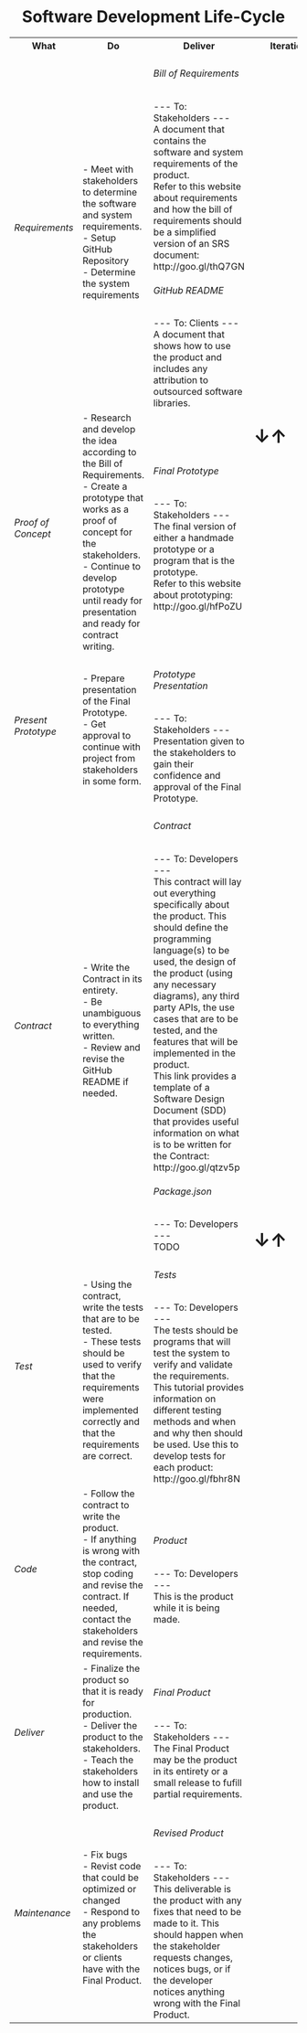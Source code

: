 <h1 align="center"> Software Development Life-Cycle </h1>

<table>
    <tr>
        <th width="5%">What</th>
        <th width="45%">Do</th>
        <th width="45%">Deliver</th>
        <th width="5%" colspan="2">Iterations</th>
    </tr>
    <tr>
        <td><h6>Requirements</h6></td>
        <td>
            - Meet with stakeholders to determine the software and system requirements. <br>
            - Setup GitHub Repository <br>
            - Determine the system requirements
        </td>
        <td>
            <h6>Bill of Requirements</h6>
            --- To: Stakeholders --- <br>
            A document that contains the software and system requirements of the product. <br>
            Refer to this website about requirements and how the bill of requirements should be a simplified version of an SRS document: http://goo.gl/thQ7GN <br>
            <h6>GitHub README</h6>
            --- To: Clients --- <br>
            A document that shows how to use the product and includes any attribution to outsourced software libraries.
        </td>
        <td rowspan="3" align="center" valign="middle"><h1>↓↑</h1></td>
        <td rowspan="2" align="center" valign="middle"></td>
    </tr>
    <tr>
        <td><h6>Proof of Concept</h6></td>
        <td>
            - Research and develop the idea according to the Bill of Requirements. <br>
            - Create a prototype that works as a proof of concept for the stakeholders. <br>
            - Continue to develop prototype until ready for presentation and ready for contract writing.
        </td>
        <td>
            <h6>Final Prototype</h6>
            --- To: Stakeholders --- <br>
            The final version of either a handmade prototype or a program that is the prototype. <br>
            Refer to this website about prototyping: http://goo.gl/hfPoZU
        </td>
    </tr>
    <tr>
        <td><h6>Present Prototype</h6></td>
        <td>
            - Prepare presentation of the Final Prototype. <br>
            - Get approval to continue with project from stakeholders in some form.
        </td>
        <td>
            <h6>Prototype Presentation</h6>
            --- To: Stakeholders --- <br>
            Presentation given to the stakeholders to gain their confidence and approval of the Final Prototype.
        </td>
    <td rowspan="5" align="center" valign="middle"><h1>↓↑</h1></td>
    </tr>
    <tr>
        <td><h6>Contract</h6></td>
        <td>
            - Write the Contract in its entirety. <br>
            - Be unambiguous to everything written. <br>
            - Review and revise the GitHub README if needed.
        </td>
        <td>
            <h6>Contract</h6>
            --- To: Developers --- <br>
            This contract will lay out everything specifically about the product. This should define the programming language(s) to be used, the design of the product (using any necessary diagrams), any third party APIs, the use cases that are to be tested, and the features that will be implemented in the product. <br>
            This link provides a template of a Software Design Document (SDD) that provides useful information on what is to be written for the Contract: http://goo.gl/qtzv5p <br>
            <h6>Package.json</h6>
            --- To: Developers --- <br>
            TODO
        </td>
    <td rowspan="3" align="center" valign="middle"><h1>↓↑</h1></td>
    </tr>
    <tr>
        <td><h6>Test</h6></td>
        <td>
            - Using the contract, write the tests that are to be tested. <br>
            - These tests should be used to verify that the requirements were implemented correctly and that the requirements are correct.
        </td>
        <td>
            <h6>Tests</h6>
            --- To: Developers --- <br>
            The tests should be programs that will test the system to verify and validate the requirements. <br>
            This tutorial provides information on different testing methods and when and why then should be used. Use this to develop tests for each product: http://goo.gl/fbhr8N
        </td>
    </tr>
    <tr>
        <td><h6>Code</h6></td>
        <td>
            - Follow the contract to write the product. <br>
            - If anything is wrong with the contract, stop coding and revise the contract. If needed, contact the stakeholders and revise the requirements.
        </td>
        <td>
            <h6>Product</h6>
            --- To: Developers --- <br>
            This is the product while it is being made.
        </td>
    </tr>
    <tr>
        <td><h6>Deliver</h6></td>
        <td>
            - Finalize the product so that it is ready for production. <br>
            - Deliver the product to the stakeholders. <br>
            - Teach the stakeholders how to install and use the product.
        </td>
        <td>
            <h6>Final Product</h6>
            --- To: Stakeholders --- <br>
            The Final Product may be the product in its entirety or a small release to fufill partial requirements.
        </td>
        <td rowspan="2"></td>
    </tr>
    <tr>
    <td><h6>Maintenance</h6></td>
        <td>
            - Fix bugs <br>
            - Revist code that could be optimized or changed <br>
            - Respond to any problems the stakeholders or clients have with the Final Product.
        </td>
        <td>
            <h6>Revised Product</h6>
            --- To: Stakeholders --- <br>
            This deliverable is the product with any fixes that need to be made to it. This should happen when the stakeholder requests changes, notices bugs, or if the developer notices anything wrong with the Final Product.
        </td>
        <td></td>
    </tr>
</table>
